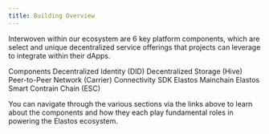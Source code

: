 ```yaml
---
title: Building Overview
---
```


Interwoven within our ecosystem are 6 key platform components, which are select and unique decentralized service offerings that projects can leverage to integrate within their dApps.

Components
Decentralized Identity (DID)
Decentralized Storage (Hive)
Peer-to-Peer Network (Carrier)
Connectivity SDK
Elastos Mainchain
Elastos Smart Contrain Chain (ESC)

You can navigate through the various sections via the links above to learn about the components and how they each play fundamental roles in powering the Elastos ecosystem.
